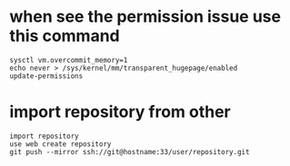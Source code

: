 # when see the permission issue use this command

    sysctl vm.overcommit_memory=1
    echo never > /sys/kernel/mm/transparent_hugepage/enabled
    update-permissions

# import repository from other 

    import repository 
    use web create repository
    git push --mirror ssh://git@hostname:33/user/repository.git
